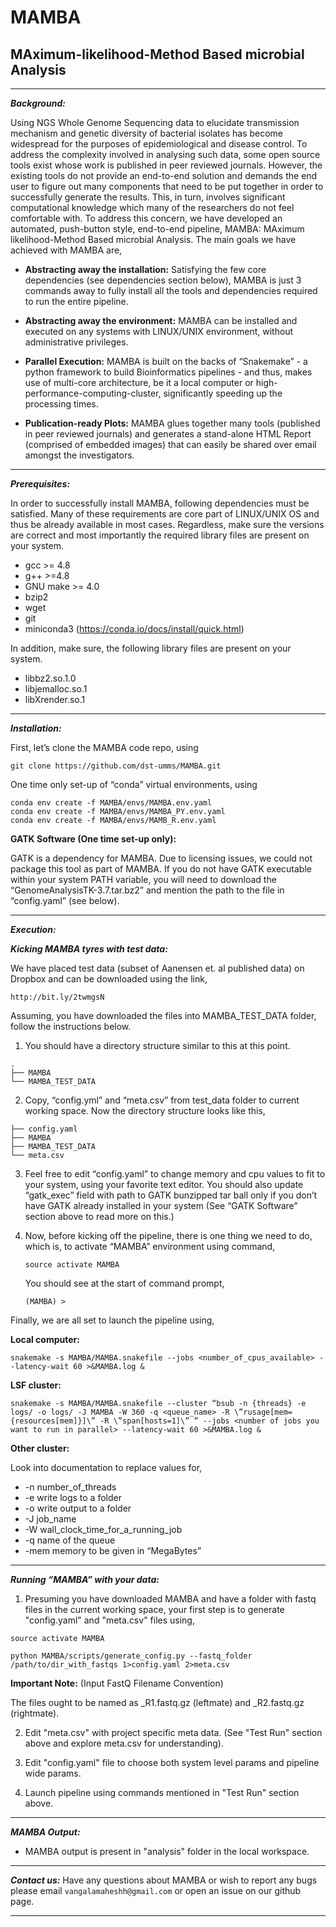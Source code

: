# MAMBA

## MAximum-likelihood-Method Based microbial Analysis
-----------------------------------------------------

***Background:***

Using NGS Whole Genome Sequencing data to elucidate transmission mechanism and genetic diversity of bacterial isolates has become widespread for the purposes of epidemiological  and disease control. To address the complexity involved in analysing such data, some open source tools exist whose work is published in peer reviewed journals. However, the existing tools do not provide an end-to-end solution and demands the end user to figure out many components that need to be put together in order to successfully generate the results. This, in turn, involves significant computational knowledge which many of the researchers do not feel comfortable with. To address this concern, we have developed an automated, push-button style, end-to-end pipeline, MAMBA: MAximum likelihood-Method Based microbial Analysis. The main goals we have achieved with MAMBA are,

* **Abstracting away the installation:** 
Satisfying the few core dependencies (see dependencies section below), MAMBA is just 3 commands away to fully install all the tools and dependencies required to run the entire pipeline. 

* **Abstracting away the environment:** MAMBA can be installed and executed on any systems with LINUX/UNIX environment, without administrative privileges.

* **Parallel Execution:** MAMBA is built on the backs of “Snakemake” - a python framework to build Bioinformatics pipelines - and thus, makes use of multi-core architecture, be it a local computer or high-performance-computing-cluster, significantly speeding up the processing times.

* **Publication-ready Plots:** MAMBA glues together many tools (published in peer reviewed journals) and generates a stand-alone HTML Report (comprised of embedded images) that can easily be shared over email amongst the investigators.

***

***Prerequisites:***

In order to successfully install MAMBA, following dependencies must be satisfied. Many of these requirements are core part of LINUX/UNIX OS and thus be already available in most cases. Regardless, make sure the versions are correct and most importantly the required library files are present on your system.

* gcc >= 4.8
* g++ >=4.8
* GNU make >= 4.0
* bzip2
* wget
* git
* miniconda3 (https://conda.io/docs/install/quick.html)


In addition, make sure, the following library files are present on your system.

* libbz2.so.1.0
* libjemalloc.so.1
* libXrender.so.1

***

***Installation:***

First, let’s clone the MAMBA code repo, using

`git clone https://github.com/dst-umms/MAMBA.git`

One time only set-up of “conda” virtual environments, using

```
conda env create -f MAMBA/envs/MAMBA.env.yaml
conda env create -f MAMBA/envs/MAMBA_PY.env.yaml
conda env create -f MAMBA/envs/MAMB_R.env.yaml
```

**GATK Software (One time set-up only):**

GATK is a dependency for MAMBA. Due to licensing issues, we could not package this tool as part of MAMBA. If you do not have GATK executable within your system PATH variable, you will need to download the “GenomeAnalysisTK-3.7.tar.bz2” and mention the path to the file in “config.yaml” (see below).

***

***Execution:***

***Kicking MAMBA tyres with test data:***

We have placed test data (subset of Aanensen et. al published data) on Dropbox and can be downloaded using the link,

`http://bit.ly/2twmgsN`

Assuming, you have downloaded the files into MAMBA_TEST_DATA folder, follow the instructions below.

1. You should have a directory structure similar to this at this point.

```
.
├── MAMBA
└── MAMBA_TEST_DATA
```

2. Copy, “config.yml” and “meta.csv” from test_data folder to current working space. Now the directory structure looks like this,

```
├── config.yaml
├── MAMBA
├── MAMBA_TEST_DATA
└── meta.csv
```

3. Feel free to edit “config.yaml” to change memory and cpu values to fit to your system, using your favorite text editor. You should also update “gatk_exec” field with path to GATK bunzipped tar ball only if you don’t have GATK already installed in your system (See “GATK Software” section above to read more on this.)

4. Now, before kicking off the pipeline, there is one thing we need to do, which is, to activate “MAMBA” environment using command,

    `source activate MAMBA`

    You should see at the start of command prompt,

    `(MAMBA) >`

Finally, we are all set to launch the pipeline using,

**Local computer:**

`snakemake -s MAMBA/MAMBA.snakefile --jobs <number_of_cpus_available> --latency-wait 60 >&MAMBA.log &`

**LSF cluster:**

```
snakemake -s MAMBA/MAMBA.snakefile --cluster “bsub -n {threads} -e logs/ -o logs/ -J MAMBA -W 360 -q <queue_name> -R \”rusage[mem={resources[mem]}]\” -R \”span[hosts=1]\” ” --jobs <number of jobs you want to run in parallel> --latency-wait 60 >&MAMBA.log &
```

**Other cluster:** 

Look into documentation to replace values for,

* -n number_of_threads
* -e write logs to a folder
* -o write output to a folder
* -J job_name
* -W wall_clock_time_for_a_running_job
* -q name of the queue
* -mem memory to be given in “MegaBytes”


***

***Running “MAMBA” with your data:***

1. Presuming you have downloaded MAMBA and have a folder with fastq files in the current working space, your first step is to generate "config.yaml" and "meta.csv" files using,

```
source activate MAMBA

python MAMBA/scripts/generate_config.py --fastq_folder /path/to/dir_with_fastqs 1>config.yaml 2>meta.csv

```

**Important Note:** (Input FastQ Filename Convention)

The files ought to be named as _R1.fastq.gz (leftmate) and _R2.fastq.gz (rightmate).

2. Edit "meta.csv" with project specific meta data. (See "Test Run" section above and explore meta.csv for understanding).

3. Edit "config.yaml" file to choose both system level params and pipeline wide params.

4. Launch pipeline using commands mentioned in "Test Run" section above.


***

***MAMBA Output:***

* MAMBA output is present in "analysis" folder in the local workspace.


***

***Contact us:***
Have any questions about MAMBA or wish to report any bugs please email `vangalamaheshh@gmail.com` or open an issue on our github page.  


***








 
